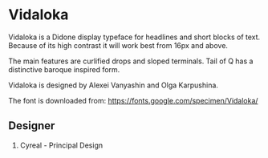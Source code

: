 # Vidaloka

Vidaloka is a Didone display typeface for headlines and short blocks of text.
Because of its high contrast it will work best from 16px and above.

The main features are curlified drops and sloped terminals. Tail of Q has a
distinctive baroque inspired form.

Vidaloka is designed by Alexei Vanyashin and Olga Karpushina.


The font is downloaded from:
https://fonts.google.com/specimen/Vidaloka/




## Designer
1. Cyreal - Principal Design
